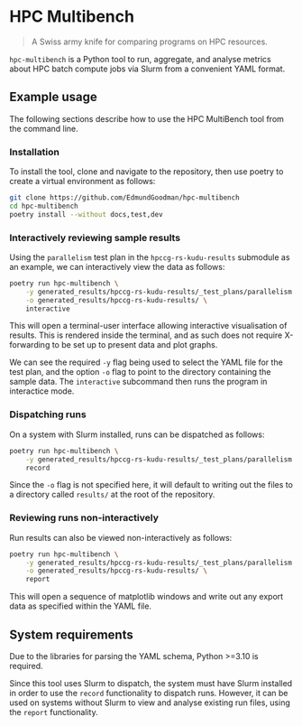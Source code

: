 # HPC Multibench

> A Swiss army knife for comparing programs on HPC resources.

`hpc-multibench` is a Python tool to run, aggregate, and analyse metrics about
HPC batch compute jobs via Slurm from a convenient YAML format.

## Example usage

The following sections describe how to use the HPC MultiBench tool from the
command line.

### Installation

To install the tool, clone and navigate to the repository, then use poetry to
create a virtual environment as follows:

```bash
git clone https://github.com/EdmundGoodman/hpc-multibench
cd hpc-multibench
poetry install --without docs,test,dev
```

### Interactively reviewing sample results

Using the `parallelism` test plan in the `hpccg-rs-kudu-results` submodule as
an example, we can interactively view the data as follows:

```bash
poetry run hpc-multibench \
    -y generated_results/hpccg-rs-kudu-results/_test_plans/parallelism.yaml \
    -o generated_results/hpccg-rs-kudu-results/ \
    interactive
```

This will open a terminal-user interface allowing interactive visualisation of
results. This is rendered inside the terminal, and as such does not require
X-forwarding to be set up to present data and plot graphs.

We can see the required `-y` flag being used to select the YAML file for the
test plan, and the option `-o` flag to point to the directory containing the
sample data. The `interactive` subcommand then runs the program in interactice
mode.

### Dispatching runs

On a system with Slurm installed, runs can be dispatched as follows:

```bash
poetry run hpc-multibench \
    -y generated_results/hpccg-rs-kudu-results/_test_plans/parallelism.yaml \
    record
```

Since the `-o` flag is not specified here, it will default to writing out the
files to a directory called `results/` at the root of the repository.

### Reviewing runs non-interactively

Run results can also be viewed non-interactively as follows:

```bash
poetry run hpc-multibench \
    -y generated_results/hpccg-rs-kudu-results/_test_plans/parallelism.yaml \
    -o generated_results/hpccg-rs-kudu-results/ \
    report
```

This will open a sequence of matplotlib windows and write out any export data
as specified within the YAML file.

## System requirements

Due to the libraries for parsing the YAML schema, Python >=3.10 is required.

Since this tool uses Slurm to dispatch, the system must have Slurm installed
in order to use the `record` functionality to dispatch runs. However, it can
be used on systems without Slurm to view and analyse existing run files, using
the `report` functionality.
